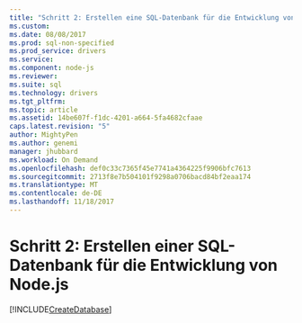 ```yaml
---
title: "Schritt 2: Erstellen eine SQL-Datenbank für die Entwicklung von Node.js | Microsoft Docs"
ms.custom: 
ms.date: 08/08/2017
ms.prod: sql-non-specified
ms.prod_service: drivers
ms.service: 
ms.component: node-js
ms.reviewer: 
ms.suite: sql
ms.technology: drivers
ms.tgt_pltfrm: 
ms.topic: article
ms.assetid: 14be607f-f1dc-4201-a664-5fa4682cfaae
caps.latest.revision: "5"
author: MightyPen
ms.author: genemi
manager: jhubbard
ms.workload: On Demand
ms.openlocfilehash: def0c33c7365f45e7741a4364225f9906bfc7613
ms.sourcegitcommit: 2713f8e7b504101f9298a0706bacd84bf2eaa174
ms.translationtype: MT
ms.contentlocale: de-DE
ms.lasthandoff: 11/18/2017
---
```

# <a name="step-2-create-a-sql-database-for-nodejs-development"></a>Schritt 2: Erstellen einer SQL-Datenbank für die Entwicklung von Node.js

[!INCLUDE[CreateDatabase](../../includes/createdatabase.md)]
